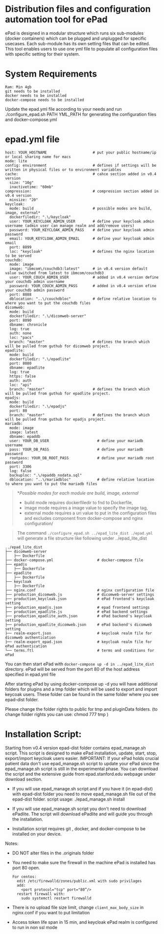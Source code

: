 # Distribution files and configuration automation tool for ePad

ePad is designed in a modular structure which runs six sub-modules (docker containers) which can be plugged and unplugged for specific usecases. Each sub-module has its own setting files that can be edited. This tool enables users to use one yml file to populate all configuration files with specific setting for their system.

# System Requirements

    Ram: Min 4gb 
    git needs to be installed
    docker needs to be installed
    docker-compose needs to be installed 

Update the epad.yml file according to your needs and run 
  ./configure_epad.sh PATH YML_PATH
for generating the configuration files and docker-compose.yml
    
# epad.yml file

    host: YOUR_HOSTNAME                     # put your public hostname/ip or local sharing name for macs
    mode: lite
    config: environment                     # defines if settings will be written in physical files or to environment variables 
    cache:                                  # cahce section added in v0.4 version
      size: "10g"
      inactivetime: "60mb"
    compression:                            # compression section added in v0.4 version
      minsize: "20"
    keycloak:
      mode: build                           # possible modes are build, image, external*
      dockerfiledir: ".\/keycloak"
      user: YOUR_KEYCLOAK_ADMIN_USER        # define your keycloak admin username (admin user can manage realm and add/remove users)
      password: YOUR_KEYCLOAK_ADMIN_PASS    # define your keycloak admin password 
      email: YOUR_KEYCLOAK_ADMIN_EMAIL      # define your keycloak admin email
      port: 8899
      loc: "keycloak"                       # defines the nginx location to be served
    couchdb:
      mode: image
      image: "ibmcom\/couchdb3:latest"      # in v0.4 version default value switched from latest to ibmcom/couchdb3 
      user: YOUR_COUCH_ADMIN_USER           # added in v0.4 version define your couchdb admin username
      password: YOUR_COUCH_ADMIN_PASS       # added in v0.4 version efine your couchdb admin password
      port: 8888
      dblocation: "..\/couchdbloc"          # define relative location to where you want to put the couchdb files
    dicomweb:
      mode: build
      dockerfiledir: ".\/dicomweb-server"
      port: 8090
      dbname: chronicle
      log: true
      auth: none
      loc: "pacs"
      branch: "master"                      # defines the branch which will be pulled from guthub for dicomweb project.
    epadlite:
      mode: build
      dockerfiledir: ".\/epadlite"
      port: 8080
      dbname: epadlite
      log: true
      https: false
      auth: auth
      loc: "api"
      branch: "master"                      # defines the branch which will be pulled from guthub for epadlite project.
    epadjs:
      mode: build
      dockerfiledir: ".\/epadjs"
      port: 80
      branch: "master"                      # defines the branch which will be pulled from guthub for epadjs project.
    mariadb:
      mode: image
      image: latest
      dbname: epaddb
      user: YOUR_DB_USER                      # define your mariadb username
      pass: YOUR_DB_PASS                      # define your mariadb password
      rootpass: YOUR_DB_ROOT_PASS             # define your mariadb root password
      port: 3306
      log: false
      backuploc: ".\/epaddb_nodata.sql"
      dblocation: "..\/mariadbloc"            # define relative location to where you want to put the mariadb files

> **Possible modes for each module are build, image, external*
> * build mode requires dockerfiledir to fnd to Dockerfile, 
> * image mode requires a image value to specify the image tag, 
> * external mode requires a uri value to put in the configuration files and excludes component from docker-compose and nginx configuration/

> The command
  `./configure_epad.sh ../epad_lite_dist ./epad.yml`
will generate a file structure like following under ../epad_lite_dist


    ../epad_lite_dist
    ├── dicomweb-server
    │   ├── Dockerfile
    ├── docker-compose.yml                    # docker-compose file
    ├── epadjs
    │   ├── Dockerfile
    ├── epadlite
    │   ├── Dockerfile
    ├── keycloak
    │   ├── Dockerfile
    ├── nginx.conf                            # nginx configuration file
    ├── production_dicomweb.js                # dicomweb-server settings
    ├── production_keycloak.json              # ePad frontend's keycloak setting
    ├── production_epadjs.json                # epad frontend settings
    ├── production_epadlite.js                # ePad backend settings
    ├── production_epadlite_auth.json         # ePad backend's keycloak setting
    ├── production_epadlite_dicomweb.json     # ePad backend's dicomweb setting
    ├── realm-export.json                     # keycloak realm file for dicomweb authentication
    ├── realm-export_epad.json                # keycloak realm file for ePad authentication
    └── terms.ftl                             # terms and conditions for ePad


You can then start ePad with `docker-compose up -d in ../epad_lite_dist` directory.
ePad will be served from the port 80 of the host address specified in epad.yml file

After starting ePad by using docker-compose up -d you will have additional folders for plugins
and a tmp folder which will be used to export and import keycoak users. These folder can be found in the same folder where you see 
epad-dist folder.

Please change the folder rights to public for tmp and pluginData folders. (to change folder rights you can use: chmod 777 tmp )

# Installation Script:
Starting from v0.4 version epad-dist folder contains epad_manage.sh script. This script is designed to make ePad installation, update, start, stop, export/import keycloak users easier. IMPORTANT: If your ePad holds crucial patient data don't use epad_manage.sh script to update your ePad since the epad_manage.sh script is still in the experimental phase. You can download the script and the extensive guide from epad.stanford.edu webpage under download section.

- If you will use epad_manage.sh script and if you have it (in epad-dist) with epad-dist folder you need to move epad_manage.sh file out of the epad-dist folder.
    script usage:
    ./epad_manage.sh install
    
- If you will use epad_manage.sh script you don't need to download ePadlite. The script will download ePadlite and will guide you through the installation.

- Installation script requires git , docker, and docker-compose to be installed on your device.

Notes:
  - DO NOT alter files in the .originals folder
  - You need to make sure the firewall in the machine ePad is installed has port 80 open.


        For centos:
          edit /etc/firewalld/zones/public.xml with sudo privilages
          add: 
            <port protocol="tcp" port="80”/>
          restart firewall with: 
            sudo systemctl restart firewalld
  - There is no upload file size limit, change `client_max_body_size` in nginx.conf if you want to put limitation
  - Access token life span in 15 min, and keycloak ePad realm is configured to run in non ssl mode
  
  
 
  
